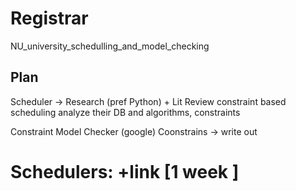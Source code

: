 # Registrar
NU_university_schedulling_and_model_checking


## Plan
Scheduler -> Research (pref Python) + Lit Review
constraint based scheduling
analyze their DB and algorithms, constraints 


Constraint Model Checker  (google)
Coonstrains -> write out 



# Schedulers: +link [1 week ]
